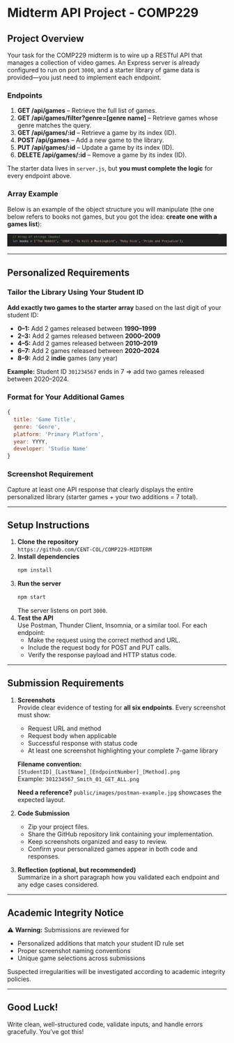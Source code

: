 # Midterm API Project - COMP229

## Project Overview
Your task for the COMP229 midterm is to wire up a RESTful API that manages a collection of video games. An Express server is already configured to run on port `3000`, and a starter library of game data is provided—you just need to implement each endpoint.

### Endpoints
1. **GET /api/games** – Retrieve the full list of games.
2. **GET /api/games/filter?genre=[genre name]** – Retrieve games whose genre matches the query.
3. **GET /api/games/:id** – Retrieve a game by its index (ID).
4. **POST /api/games** – Add a new game to the library.
5. **PUT /api/games/:id** – Update a game by its index (ID).
6. **DELETE /api/games/:id** – Remove a game by its index (ID).

The starter data lives in `server.js`, but **you must complete the logic** for every endpoint above.

### Array Example
Below is an example of the object structure you will manipulate (the one below refers to books not games, but you got the idea: **create one with a games list**):

![Array Example](public/images/array-example.jpg)

---

## Personalized Requirements

### Tailor the Library Using Your Student ID
**Add exactly two games to the starter array** based on the last digit of your student ID:
- **0–1:** Add 2 games released between **1990–1999**
- **2–3:** Add 2 games released between **2000–2009**
- **4–5:** Add 2 games released between **2010–2019**
- **6–7:** Add 2 games released between **2020–2024**
- **8–9:** Add 2 **indie** games (any year)

**Example:** Student ID `301234567` ends in 7 ⇒ add two games released between 2020–2024.

### Format for Your Additional Games
```javascript
{
  title: 'Game Title',
  genre: 'Genre',
  platform: 'Primary Platform',
  year: YYYY,
  developer: 'Studio Name'
}
```

### Screenshot Requirement
Capture at least one API response that clearly displays the entire personalized library (starter games + your two additions = 7 total).

---

## Setup Instructions

1. **Clone the repository**  
   `https://github.com/CENT-COL/COMP229-MIDTERM`
2. **Install dependencies**  
   ```bash
   npm install
   ```
3. **Run the server**  
   ```bash
   npm start
   ```
   The server listens on port `3000`.
4. **Test the API**  
   Use Postman, Thunder Client, Insomnia, or a similar tool. For each endpoint:
   - Make the request using the correct method and URL.
   - Include the request body for POST and PUT calls.
   - Verify the response payload and HTTP status code.

---

## Submission Requirements

1. **Screenshots**  
   Provide clear evidence of testing for **all six endpoints**. Every screenshot must show:
   - Request URL and method
   - Request body when applicable
   - Successful response with status code
   - At least one screenshot highlighting your complete 7-game library

   **Filename convention:** `[StudentID]_[LastName]_[EndpointNumber]_[Method].png`  
   Example: `301234567_Smith_01_GET_ALL.png`

   **Need a reference?** `public/images/postman-example.jpg` showcases the expected layout.

2. **Code Submission**  
   - Zip your project files.
   - Share the GitHub repository link containing your implementation.
   - Keep screenshots organized and easy to review.
   - Confirm your personalized games appear in both code and responses.

3. **Reflection (optional, but recommended)**  
   Summarize in a short paragraph how you validated each endpoint and any edge cases considered.

---

## Academic Integrity Notice
⚠️ **Warning:** Submissions are reviewed for
- Personalized additions that match your student ID rule set
- Proper screenshot naming conventions
- Unique game selections across submissions

Suspected irregularities will be investigated according to academic integrity policies.

---

## Good Luck!
Write clean, well-structured code, validate inputs, and handle errors gracefully. You’ve got this!
